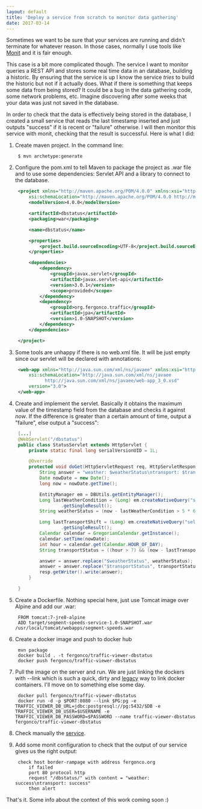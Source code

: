 ```yaml
---
layout: default
title: 'Deploy a service from scratch to monitor data gathering'
date: 2017-03-14
---
```


Sometimes we want to be sure that your services are running and didn't terminate for whatever reason. In those cases, normally I use tools like [Monit](https://mmonit.com/monit/) and it is fair enough.

This case is a bit more complicated though. The service I want to monitor queries a REST API and stores some real time data in an database, building a historic. By ensuring that the service is up I know the service *tries* to build the historic but not if it actually does. What if there is something that keeps some data from being stored? It could be a bug in the data gathering code, some network problems, etc. Imagine discovering after some weeks that your data was just not saved in the database.

In order to check that the data is effectively being stored in the database, I created a small service that reads the last timestamp inserted and just outputs "success" if it is recent or "failure" otherwise. I will then monitor this service with monit, checking that the result is successful. Here is what I did:

1. Create maven project. In the command line:


   ~~~
	$ mvn archetype:generate
   ~~~

1. Configure the pom.xml to tell Maven to package the project as .war file and to use some dependencies: Servlet API and a library to connect to the database.


   ~~~xml
	<project xmlns="http://maven.apache.org/POM/4.0.0" xmlns:xsi="http://www.w3.org/2001/XMLSchema-instance"
		xsi:schemaLocation="http://maven.apache.org/POM/4.0.0 http://maven.apache.org/xsd/maven-4.0.0.xsd">
		<modelVersion>4.0.0</modelVersion>

		<artifactId>dbstatus</artifactId>
		<packaging>war</packaging>

		<name>dbstatus</name>

		<properties>
			<project.build.sourceEncoding>UTF-8</project.build.sourceEncoding>
		</properties>

		<dependencies>
			<dependency>
				<groupId>javax.servlet</groupId>
				<artifactId>javax.servlet-api</artifactId>
				<version>3.0.1</version>
				<scope>provided</scope>
			</dependency>
			<dependency>
				<groupId>org.fergonco.traffic</groupId>
				<artifactId>jpa</artifactId>
				<version>1.0-SNAPSHOT</version>
			</dependency>
		</dependencies>

	</project>

   ~~~

4. Some tools are unhappy if there is no web.xml file. It will be just empty since our servlet will be declared with annotations:

   ~~~xml
	<web-app xmlns="http://java.sun.com/xml/ns/javaee" xmlns:xsi="http://www.w3.org/2001/XMLSchema-instance"
		xsi:schemaLocation="http://java.sun.com/xml/ns/javaee 
		      http://java.sun.com/xml/ns/javaee/web-app_3_0.xsd"
		version="3.0">
	</web-app>
   ~~~
		
5. Create and implement the servlet. Basically it obtains the maximum value of the timestamp field from the database and checks it against *now*. If the difference is greater than a certain amount of time, output a "failure", else output a "success":

   ~~~java
	[...]
	@WebServlet("/dbstatus")
	public class StatusServlet extends HttpServlet {
		private static final long serialVersionUID = 1L;

		@Override
		protected void doGet(HttpServletRequest req, HttpServletResponse resp) throws ServletException, IOException {
			String answer = "weather: $weatherStatus\ntransport: $transportStatus";
			Date nowDate = new Date();
			long now = nowDate.getTime();

			EntityManager em = DBUtils.getEntityManager();
			Long lastWeatherCondition = (Long) em.createNativeQuery("select max(\"timestamp\") from app.WeatherConditions;")
					.getSingleResult();
			String weatherStatus = (now - lastWeatherCondition > 5 * 60 * 60 * 1000) ? "fail" : "success";

			Long lastTransportShift = (Long) em.createNativeQuery("select max(\"timestamp\") from app.Shift;")
					.getSingleResult();
			Calendar calendar = GregorianCalendar.getInstance();
			calendar.setTime(nowDate);
			int hour = calendar.get(Calendar.HOUR_OF_DAY);
			String transportStatus = ((hour > 7) && (now - lastTransportShift > 60 * 60 * 1000)) ? "fail" : "success";

			answer = answer.replace("$weatherStatus", weatherStatus);
			answer = answer.replace("$transportStatus", transportStatus);
			resp.getWriter().write(answer);
		}

	}
   ~~~

6. Create a Dockerfile. Nothing special here, just use Tomcat image over Alpine and add our .war:


   ~~~
	FROM tomcat:7-jre8-alpine
	ADD target/segment-speeds-service-1.0-SNAPSHOT.war /usr/local/tomcat/webapps/segment-speeds.war
   ~~~

7. Create a docker image and push to docker hub


   ~~~
	mvn package
	docker build . -t fergonco/traffic-viewer-dbstatus
	docker push fergonco/traffic-viewer-dbstatus
   ~~~

8. Pull the image on the server and run. We are just linking the dockers with --link which is such a quick, dirty and [legacy](https://docs.docker.com/engine/userguide/networking/default_network/dockerlinks/) way to link docker containers. I'll move on to something else some day.


   ~~~
	docker pull fergonco/traffic-viewer-dbstatus
	docker run -d -p $PORT:8080 --link $PG:pg -e TRAFFIC_VIEWER_DB_URL=jdbc:postgresql://pg:5432/$DB -e TRAFFIC_VIEWER_DB_USER=$USERNAME -e TRAFFIC_VIEWER_DB_PASSWORD=$PASSWORD --name traffic-viewer-dbstatus fergonco/traffic-viewer-dbstatus
   ~~~

9. Check manually the [service](http://fergonco.org/dbstatus/).

1. Add some monit configuration to check that the output of our service gives us the right output:


   ~~~
	check host border-rampage with address fergonco.org
	    if failed        
		port 80 protocol http
		request "/dbstatus/" with content = "weather: success\ntransport: success"
	    then alert
   ~~~

That's it. Some info about the context of this work coming soon :)



